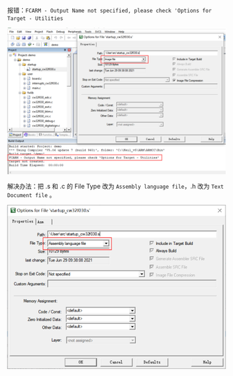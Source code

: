 报错：`FCARM - Output Name not specified, please check 'Options for Target - Utilities`

![1](.assest/README/1.png)

解决办法：把 .s 和 .c 的 File Type 改为 `Assembly language file`，.h 改为 `Text Document file` 。

![2](.assest/README/2.png)